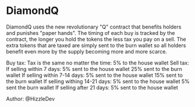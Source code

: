 # DiamondQ

 DiamondQ uses the new revolutionary "Q" contract that benefits holders
 and punishes "paper hands". The timing of each buy is tracked by the
 contract, the longer you hold the tokens the less tax you pay on a sell.
 The extra tokens that are taxed are simply sent to the burn wallet so all
 holders benefit even more by the supply becoming more and more scarce.

 Buy tax:
     Tax is the same no matter the time:
         5% to the house wallet
 Sell tax:
     If selling within 7 days:
         5% sent to the house wallet
         25% sent to the burn wallet
     If selling within 7-14 days:
         5% sent to the house wallet
         15% sent to the burn wallet
     If selling withing 14-21 days:
         5% sent to the house wallet
         5% sent the burn wallet
     If selling after 21 days:
         5% sent to the house wallet

 Author: @HizzleDev
